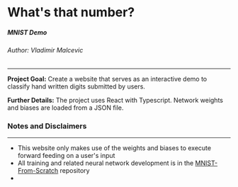# What's that number?
##### MNIST Demo
###### Author: Vladimir Malcevic
---

__Project Goal:__ Create a website that serves as an interactive demo to classify hand written digits submitted by users.

__Further Details:__ The project uses React with Typescript. Network weights and biases are loaded from a JSON file.

### Notes and Disclaimers
---
- This website only makes use of the weights and biases to execute forward feeding on a user's input
- All training and related neural network development is in the [MNIST-From-Scratch](https://github.com/VlADIm/MNIST-From-Scratch) repository
-

